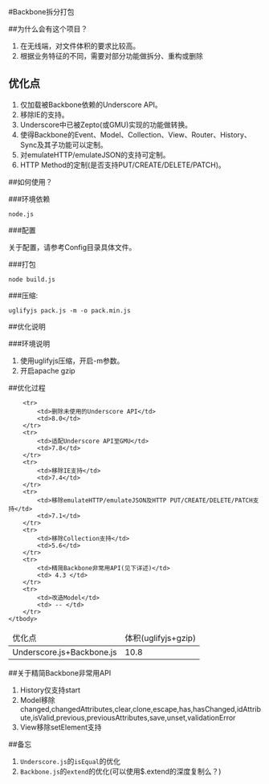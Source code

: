#Backbone拆分打包##为什么会有这个项目？1. 在无线端，对文件体积的要求比较高。2. 根据业务特征的不同，需要对部分功能做拆分、重构或删除 ## 优化点1. 仅加载被Backbone依赖的Underscore API。2. 移除IE的支持。3. Underscore中已被Zepto(或GMU)实现的功能做转换。4. 使得Backbone的Event、Model、Collection、View、Router、History、Sync及其子功能可以定制。5. 对emulateHTTP/emulateJSON的支持可定制。5. HTTP Method的定制(是否支持PUT/CREATE/DELETE/PATCH)。##如何使用？###环境依赖`node.js`###配置关于配置，请参考Config目录具体文件。###打包`node build.js`###压缩:`uglifyjs pack.js -m -o pack.min.js`##优化说明###环境说明1. 使用uglifyjs压缩，开启-m参数。2. 开启apache gzip##优化过程<table>    <thead>        <tr>            <td>优化点</td>            <td>体积(uglifyjs+gzip)</td>        </tr>    </thead>    <tbody>        <tr>            <td>Underscore.js+Backbone.js</td>            <td>10.8</td>        </tr>                <tr>            <td>删除未使用的Underscore API</td>            <td>8.0</td>        </tr>        <tr>            <td>适配Underscore API至GMU</td>            <td>7.8</td>        </tr>        <tr>            <td>移除IE支持</td>            <td>7.4</td>        </tr>        <tr>            <td>移除emulateHTTP/emulateJSON及HTTP PUT/CREATE/DELETE/PATCH支持</td>            <td>7.1</td>        </tr>        <tr>            <td>移除Collection支持</td>            <td>5.6</td>        </tr>        <tr>            <td>精简Backbone非常用API(见下详述)</td>            <td> 4.3 </td>        </tr>        <tr>            <td>改造Model</td>            <td> -- </td>        </tr>    </tbody></table>##关于精简Backbone非常用API1. History仅支持start2. Model移除changed,changedAttributes,clear,clone,escape,has,hasChanged,idAttribute,isValid,previous,previousAttributes,save,unset,validationError3. View移除setElement支持##备忘1. `Underscore.js`的`isEqual`的优化2. `Backbone.js`的`extend`的优化(可以使用$.extend的深度复制么？)